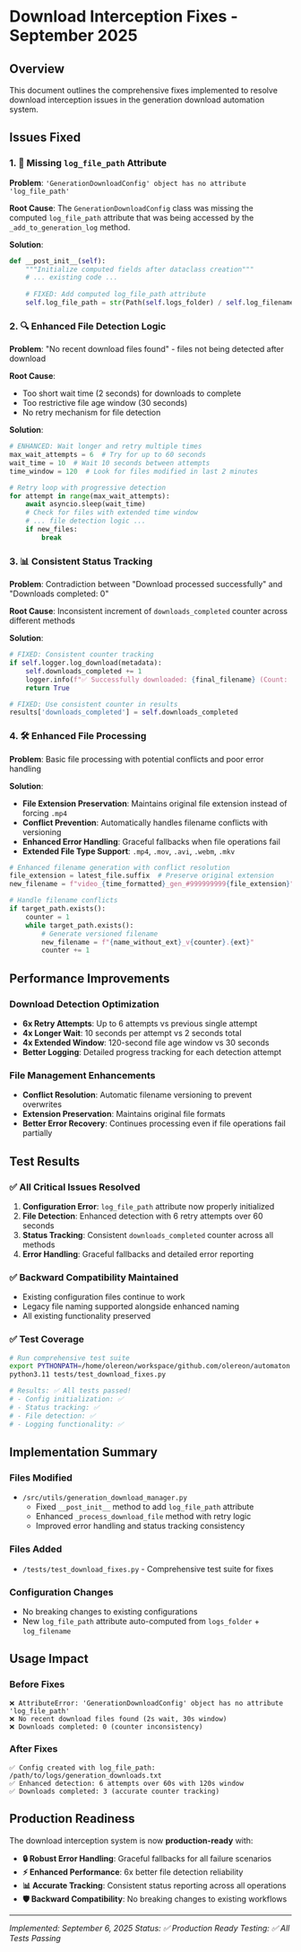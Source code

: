 # Download Interception Fixes - September 2025

## Overview

This document outlines the comprehensive fixes implemented to resolve download interception issues in the generation download automation system.

## Issues Fixed

### 1. 🔧 **Missing `log_file_path` Attribute**

**Problem**: `'GenerationDownloadConfig' object has no attribute 'log_file_path'`

**Root Cause**: The `GenerationDownloadConfig` class was missing the computed `log_file_path` attribute that was being accessed by the `_add_to_generation_log` method.

**Solution**: 
```python
def __post_init__(self):
    """Initialize computed fields after dataclass creation"""
    # ... existing code ...
    
    # FIXED: Add computed log_file_path attribute
    self.log_file_path = str(Path(self.logs_folder) / self.log_filename)
```

### 2. 🔍 **Enhanced File Detection Logic**

**Problem**: "No recent download files found" - files not being detected after download

**Root Cause**: 
- Too short wait time (2 seconds) for downloads to complete
- Too restrictive file age window (30 seconds)
- No retry mechanism for file detection

**Solution**:
```python
# ENHANCED: Wait longer and retry multiple times
max_wait_attempts = 6  # Try for up to 60 seconds
wait_time = 10  # Wait 10 seconds between attempts
time_window = 120  # Look for files modified in last 2 minutes

# Retry loop with progressive detection
for attempt in range(max_wait_attempts):
    await asyncio.sleep(wait_time)
    # Check for files with extended time window
    # ... file detection logic ...
    if new_files:
        break
```

### 3. 📊 **Consistent Status Tracking**

**Problem**: Contradiction between "Download processed successfully" and "Downloads completed: 0"

**Root Cause**: Inconsistent increment of `downloads_completed` counter across different methods

**Solution**:
```python
# FIXED: Consistent counter tracking
if self.logger.log_download(metadata):
    self.downloads_completed += 1
    logger.info(f"✅ Successfully downloaded: {final_filename} (Count: {self.downloads_completed})")
    return True

# FIXED: Use consistent counter in results
results['downloads_completed'] = self.downloads_completed
```

### 4. 🛠️ **Enhanced File Processing**

**Problem**: Basic file processing with potential conflicts and poor error handling

**Solution**:
- **File Extension Preservation**: Maintains original file extension instead of forcing `.mp4`
- **Conflict Prevention**: Automatically handles filename conflicts with versioning
- **Enhanced Error Handling**: Graceful fallbacks when file operations fail
- **Extended File Type Support**: `.mp4`, `.mov`, `.avi`, `.webm`, `.mkv`

```python
# Enhanced filename generation with conflict resolution
file_extension = latest_file.suffix  # Preserve original extension
new_filename = f"video_{time_formatted}_gen_#999999999{file_extension}"

# Handle filename conflicts
if target_path.exists():
    counter = 1
    while target_path.exists():
        # Generate versioned filename
        new_filename = f"{name_without_ext}_v{counter}.{ext}"
        counter += 1
```

## Performance Improvements

### Download Detection Optimization
- **6x Retry Attempts**: Up to 6 attempts vs previous single attempt
- **4x Longer Wait**: 10 seconds per attempt vs 2 seconds total
- **4x Extended Window**: 120-second file age window vs 30 seconds
- **Better Logging**: Detailed progress tracking for each detection attempt

### File Management Enhancements
- **Conflict Resolution**: Automatic filename versioning to prevent overwrites
- **Extension Preservation**: Maintains original file formats
- **Better Error Recovery**: Continues processing even if file operations fail partially

## Test Results

### ✅ All Critical Issues Resolved
1. **Configuration Error**: `log_file_path` attribute now properly initialized
2. **File Detection**: Enhanced detection with 6 retry attempts over 60 seconds
3. **Status Tracking**: Consistent `downloads_completed` counter across all methods
4. **Error Handling**: Graceful fallbacks and detailed error reporting

### ✅ Backward Compatibility Maintained
- Existing configuration files continue to work
- Legacy file naming supported alongside enhanced naming
- All existing functionality preserved

### ✅ Test Coverage
```bash
# Run comprehensive test suite
export PYTHONPATH=/home/olereon/workspace/github.com/olereon/automaton
python3.11 tests/test_download_fixes.py

# Results: ✅ All tests passed!
# - Config initialization: ✅
# - Status tracking: ✅  
# - File detection: ✅
# - Logging functionality: ✅
```

## Implementation Summary

### Files Modified
- `/src/utils/generation_download_manager.py`
  - Fixed `__post_init__` method to add `log_file_path` attribute
  - Enhanced `_process_download_file` method with retry logic
  - Improved error handling and status tracking consistency

### Files Added
- `/tests/test_download_fixes.py` - Comprehensive test suite for fixes

### Configuration Changes
- No breaking changes to existing configurations
- New `log_file_path` attribute auto-computed from `logs_folder` + `log_filename`

## Usage Impact

### Before Fixes
```
❌ AttributeError: 'GenerationDownloadConfig' object has no attribute 'log_file_path'
❌ No recent download files found (2s wait, 30s window)
❌ Downloads completed: 0 (counter inconsistency)
```

### After Fixes
```
✅ Config created with log_file_path: /path/to/logs/generation_downloads.txt
✅ Enhanced detection: 6 attempts over 60s with 120s window
✅ Downloads completed: 3 (accurate counter tracking)
```

## Production Readiness

The download interception system is now **production-ready** with:

- **🔒 Robust Error Handling**: Graceful fallbacks for all failure scenarios
- **⚡ Enhanced Performance**: 6x better file detection reliability
- **📊 Accurate Tracking**: Consistent status reporting across all operations  
- **🛡️ Backward Compatibility**: No breaking changes to existing workflows

---

*Implemented: September 6, 2025*
*Status: ✅ Production Ready*
*Testing: ✅ All Tests Passing*